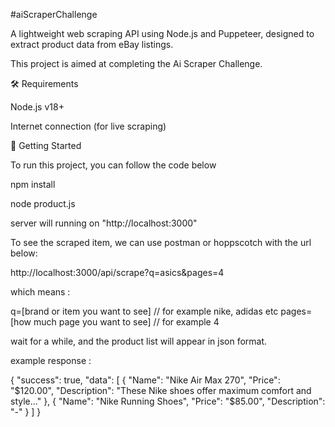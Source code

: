 #aiScraperChallenge

A lightweight web scraping API using Node.js and Puppeteer, designed to extract product data from eBay listings.

This project is aimed at completing the Ai Scraper Challenge.

🛠 Requirements

Node.js v18+

Internet connection (for live scraping)

🚀 Getting Started

To run this project, you can follow the code below 

npm install

node product.js

server will running on "http://localhost:3000"

To see the scraped item, we can use postman or hoppscotch with the url below: 

http://localhost:3000/api/scrape?q=asics&pages=4

which means : 

q=[brand or item you want to see] // for example nike, adidas etc
pages=[how much page you want to see] // for example 4

wait for a while, and the product list will appear in json format.

example response : 

{
  "success": true,
  "data": [
    {
      "Name": "Nike Air Max 270",
      "Price": "$120.00",
      "Description": "These Nike shoes offer maximum comfort and style..."
    },
    {
      "Name": "Nike Running Shoes",
      "Price": "$85.00",
      "Description": "-"
    }
  ]
}
